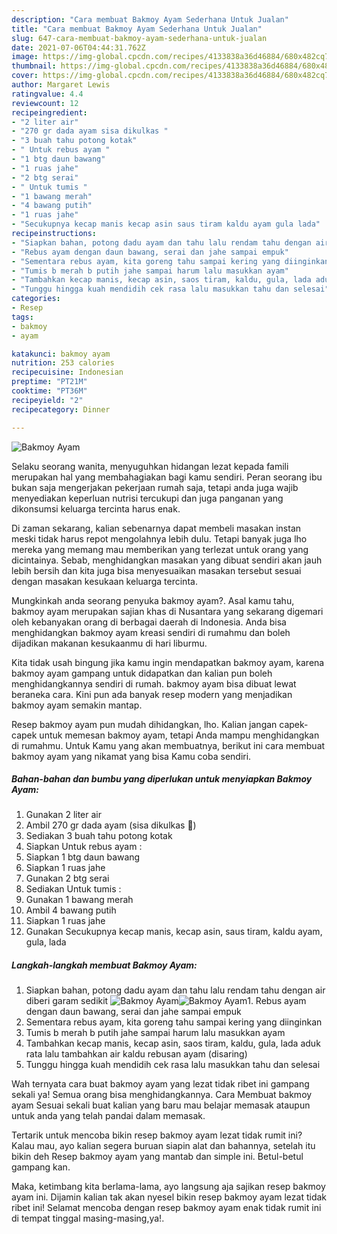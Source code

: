 ```yaml
---
description: "Cara membuat Bakmoy Ayam Sederhana Untuk Jualan"
title: "Cara membuat Bakmoy Ayam Sederhana Untuk Jualan"
slug: 647-cara-membuat-bakmoy-ayam-sederhana-untuk-jualan
date: 2021-07-06T04:44:31.762Z
image: https://img-global.cpcdn.com/recipes/4133838a36d46884/680x482cq70/bakmoy-ayam-foto-resep-utama.jpg
thumbnail: https://img-global.cpcdn.com/recipes/4133838a36d46884/680x482cq70/bakmoy-ayam-foto-resep-utama.jpg
cover: https://img-global.cpcdn.com/recipes/4133838a36d46884/680x482cq70/bakmoy-ayam-foto-resep-utama.jpg
author: Margaret Lewis
ratingvalue: 4.4
reviewcount: 12
recipeingredient:
- "2 liter air"
- "270 gr dada ayam sisa dikulkas "
- "3 buah tahu potong kotak"
- " Untuk rebus ayam "
- "1 btg daun bawang"
- "1 ruas jahe"
- "2 btg serai"
- " Untuk tumis "
- "1 bawang merah"
- "4 bawang putih"
- "1 ruas jahe"
- "Secukupnya kecap manis kecap asin saus tiram kaldu ayam gula lada"
recipeinstructions:
- "Siapkan bahan, potong dadu ayam dan tahu lalu rendam tahu dengan air diberi garam sedikit"
- "Rebus ayam dengan daun bawang, serai dan jahe sampai empuk"
- "Sementara rebus ayam, kita goreng tahu sampai kering yang diinginkan"
- "Tumis b merah b putih jahe sampai harum lalu masukkan ayam"
- "Tambahkan kecap manis, kecap asin, saos tiram, kaldu, gula, lada aduk rata lalu tambahkan air kaldu rebusan ayam (disaring)"
- "Tunggu hingga kuah mendidih cek rasa lalu masukkan tahu dan selesai"
categories:
- Resep
tags:
- bakmoy
- ayam

katakunci: bakmoy ayam 
nutrition: 253 calories
recipecuisine: Indonesian
preptime: "PT21M"
cooktime: "PT36M"
recipeyield: "2"
recipecategory: Dinner

---
```



![Bakmoy Ayam](https://img-global.cpcdn.com/recipes/4133838a36d46884/680x482cq70/bakmoy-ayam-foto-resep-utama.jpg)

Selaku seorang wanita, menyuguhkan hidangan lezat kepada famili merupakan hal yang membahagiakan bagi kamu sendiri. Peran seorang ibu bukan saja mengerjakan pekerjaan rumah saja, tetapi anda juga wajib menyediakan keperluan nutrisi tercukupi dan juga panganan yang dikonsumsi keluarga tercinta harus enak.

Di zaman  sekarang, kalian sebenarnya dapat membeli masakan instan meski tidak harus repot mengolahnya lebih dulu. Tetapi banyak juga lho mereka yang memang mau memberikan yang terlezat untuk orang yang dicintainya. Sebab, menghidangkan masakan yang dibuat sendiri akan jauh lebih bersih dan kita juga bisa menyesuaikan masakan tersebut sesuai dengan masakan kesukaan keluarga tercinta. 



Mungkinkah anda seorang penyuka bakmoy ayam?. Asal kamu tahu, bakmoy ayam merupakan sajian khas di Nusantara yang sekarang digemari oleh kebanyakan orang di berbagai daerah di Indonesia. Anda bisa menghidangkan bakmoy ayam kreasi sendiri di rumahmu dan boleh dijadikan makanan kesukaanmu di hari liburmu.

Kita tidak usah bingung jika kamu ingin mendapatkan bakmoy ayam, karena bakmoy ayam gampang untuk didapatkan dan kalian pun boleh menghidangkannya sendiri di rumah. bakmoy ayam bisa dibuat lewat beraneka cara. Kini pun ada banyak resep modern yang menjadikan bakmoy ayam semakin mantap.

Resep bakmoy ayam pun mudah dihidangkan, lho. Kalian jangan capek-capek untuk memesan bakmoy ayam, tetapi Anda mampu menghidangkan di rumahmu. Untuk Kamu yang akan membuatnya, berikut ini cara membuat bakmoy ayam yang nikamat yang bisa Kamu coba sendiri.

<!--inarticleads1-->

##### Bahan-bahan dan bumbu yang diperlukan untuk menyiapkan Bakmoy Ayam:

1. Gunakan 2 liter air
1. Ambil 270 gr dada ayam (sisa dikulkas 🤭)
1. Sediakan 3 buah tahu potong kotak
1. Siapkan  Untuk rebus ayam :
1. Siapkan 1 btg daun bawang
1. Siapkan 1 ruas jahe
1. Gunakan 2 btg serai
1. Sediakan  Untuk tumis :
1. Gunakan 1 bawang merah
1. Ambil 4 bawang putih
1. Siapkan 1 ruas jahe
1. Gunakan Secukupnya kecap manis, kecap asin, saus tiram, kaldu ayam, gula, lada




<!--inarticleads2-->

##### Langkah-langkah membuat Bakmoy Ayam:

1. Siapkan bahan, potong dadu ayam dan tahu lalu rendam tahu dengan air diberi garam sedikit
<img src="https://img-global.cpcdn.com/steps/796c9b96e9b9edac/160x128cq70/bakmoy-ayam-langkah-memasak-1-foto.jpg" alt="Bakmoy Ayam"><img src="https://img-global.cpcdn.com/steps/c852f5e128cd86da/160x128cq70/bakmoy-ayam-langkah-memasak-1-foto.jpg" alt="Bakmoy Ayam">1. Rebus ayam dengan daun bawang, serai dan jahe sampai empuk
1. Sementara rebus ayam, kita goreng tahu sampai kering yang diinginkan
1. Tumis b merah b putih jahe sampai harum lalu masukkan ayam
1. Tambahkan kecap manis, kecap asin, saos tiram, kaldu, gula, lada aduk rata lalu tambahkan air kaldu rebusan ayam (disaring)
1. Tunggu hingga kuah mendidih cek rasa lalu masukkan tahu dan selesai




Wah ternyata cara buat bakmoy ayam yang lezat tidak ribet ini gampang sekali ya! Semua orang bisa menghidangkannya. Cara Membuat bakmoy ayam Sesuai sekali buat kalian yang baru mau belajar memasak ataupun untuk anda yang telah pandai dalam memasak.

Tertarik untuk mencoba bikin resep bakmoy ayam lezat tidak rumit ini? Kalau mau, ayo kalian segera buruan siapin alat dan bahannya, setelah itu bikin deh Resep bakmoy ayam yang mantab dan simple ini. Betul-betul gampang kan. 

Maka, ketimbang kita berlama-lama, ayo langsung aja sajikan resep bakmoy ayam ini. Dijamin kalian tak akan nyesel bikin resep bakmoy ayam lezat tidak ribet ini! Selamat mencoba dengan resep bakmoy ayam enak tidak rumit ini di tempat tinggal masing-masing,ya!.

